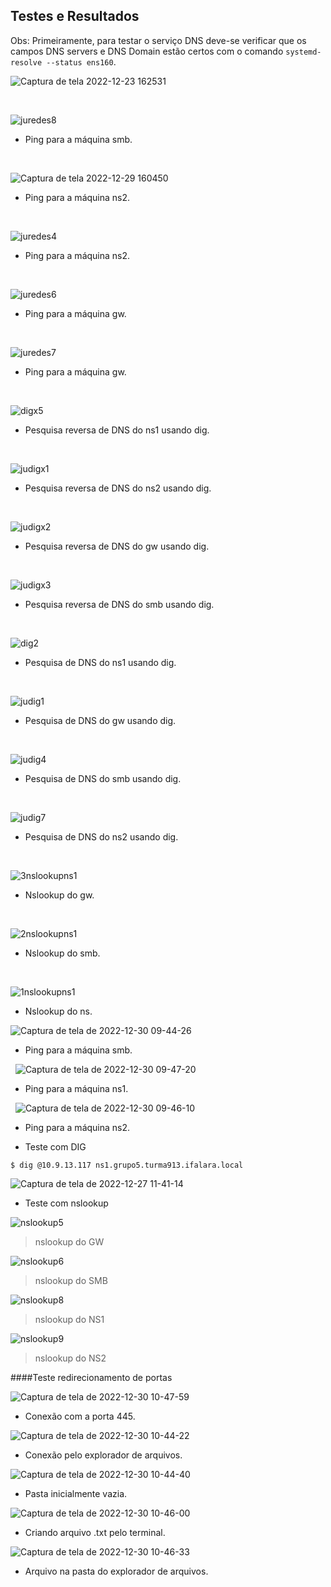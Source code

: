 ## Testes e Resultados 

Obs: Primeiramente, para testar o serviço DNS deve-se verificar que os campos DNS servers e DNS Domain estão certos com o comando ```systemd-resolve --status ens160```. 

![Captura de tela 2022-12-23 162531](https://user-images.githubusercontent.com/103438145/209397123-df746f16-faeb-4cec-8e52-5fd23dfb4c17.png)

&nbsp;

![juredes8](https://user-images.githubusercontent.com/103438145/209854428-55209750-3ae1-4835-86b8-d116b5ef68ce.png)
- Ping para a máquina smb.

&nbsp;

![Captura de tela 2022-12-29 160450](https://user-images.githubusercontent.com/103438145/209997708-a1b5e4be-8bd7-4851-80c8-ff1191d7b97e.png)
- Ping para a máquina ns2.

&nbsp;

![juredes4](https://user-images.githubusercontent.com/103438145/209854433-90f35f5b-e2d9-40bf-ab89-28915d3d3286.png)
- Ping para a máquina ns2.

&nbsp;

![juredes6](https://user-images.githubusercontent.com/103438145/209854436-ff4153c2-066d-4839-97fa-8f3c736a6f3e.png)
- Ping para a máquina gw.

&nbsp;

![juredes7](https://user-images.githubusercontent.com/103438145/209854438-63fe4725-dccf-469c-bf25-4ca83c2b6262.png)
- Ping para a máquina gw.

&nbsp;

![digx5](https://user-images.githubusercontent.com/103438145/209996341-fa716598-c675-4b92-9da0-9be4f5771b68.png)
- Pesquisa reversa de DNS do ns1 usando dig.

&nbsp;

![judigx1](https://user-images.githubusercontent.com/103438145/209996387-874d4e8e-8de6-4a2a-961b-83f52631e69f.png)
- Pesquisa reversa de DNS do ns2 usando dig.

&nbsp;

![judigx2](https://user-images.githubusercontent.com/103438145/209996389-193733d9-ca1b-4fe8-860b-560f1a2dd06d.png)
- Pesquisa reversa de DNS do gw usando dig.

&nbsp;

![judigx3](https://user-images.githubusercontent.com/103438145/209996390-5d143164-3dc1-40b2-b268-7060bebc8d40.png)
- Pesquisa reversa de DNS do smb usando dig.

&nbsp;

![dig2](https://user-images.githubusercontent.com/103438145/209996381-f9fad5db-c5b9-4c2e-9bb5-4c1cda665f15.png)
- Pesquisa de DNS do ns1 usando dig.

&nbsp;

![judig1](https://user-images.githubusercontent.com/103438145/209996382-ac6d8d0c-a046-4d73-90a7-ad51b70a3806.png)
- Pesquisa de DNS do gw usando dig.

&nbsp;

![judig4](https://user-images.githubusercontent.com/103438145/209996383-b6df4941-7cf7-4f57-b1aa-ceabd7fdf122.png)
- Pesquisa de DNS do smb usando dig.

&nbsp;

![judig7](https://user-images.githubusercontent.com/103438145/209996385-34325128-99f1-4b75-82b9-6794387ed55a.png)
- Pesquisa de DNS do ns2 usando dig.

&nbsp;

![3nslookupns1](https://user-images.githubusercontent.com/103438145/210069196-b873552a-d6b0-42d5-a3c5-4258033b85d2.png)
- Nslookup do gw.

&nbsp;

![2nslookupns1](https://user-images.githubusercontent.com/103438145/210069201-1f14ccd3-103d-4599-ac8f-26ad9735092d.png)
- Nslookup do smb.

&nbsp;

![1nslookupns1](https://user-images.githubusercontent.com/103438145/210069204-eec9657f-5d70-4ccb-a4d0-dc6dc6af8b9e.png)
- Nslookup do ns.



![Captura de tela de 2022-12-30 09-44-26](https://user-images.githubusercontent.com/104701006/210071487-f8d23502-a782-4b54-98ab-be280600b446.png)
- Ping para a máquina smb.

&nbsp;
![Captura de tela de 2022-12-30 09-47-20](https://user-images.githubusercontent.com/104701006/210071680-6ca15230-cf90-47c1-a668-98d8e0e85a34.png)
- Ping para a máquina ns1.

&nbsp;
![Captura de tela de 2022-12-30 09-46-10](https://user-images.githubusercontent.com/104701006/210071571-7f6689ff-b414-4abc-8fd5-8c3854d22e54.png)
- Ping para a máquina ns2.


* Teste com DIG

```$ dig @10.9.13.117 ns1.grupo5.turma913.ifalara.local```

![Captura de tela de 2022-12-27 11-41-14](https://user-images.githubusercontent.com/103398796/210071282-3a491fbd-6561-418b-bdfc-cd69462a1e1e.PNG)

* Teste com nslookup

![nslookup5](https://user-images.githubusercontent.com/103398796/210071899-8fc973d1-5b39-4653-8939-c3bf61cf1f18.png)

> nslookup do GW

![nslookup6](https://user-images.githubusercontent.com/103398796/210071902-7e87f817-c847-489d-9e69-70dcc33d4a51.png)

> nslookup do SMB

![nslookup8](https://user-images.githubusercontent.com/103398796/210071908-164f1c32-6a63-4774-803b-b0ecd7f42237.png)

> nslookup do NS1

![nslookup9](https://user-images.githubusercontent.com/103398796/210071928-2e35829d-0415-4a2c-9647-5ed8290216fe.png)

> nslookup do NS2

####Teste redirecionamento de portas

![Captura de tela de 2022-12-30 10-47-59](https://user-images.githubusercontent.com/103438080/210077521-fd69cd73-55bd-48ad-aaaf-1881528b9ca2.png)
- Conexão com a porta 445.

![Captura de tela de 2022-12-30 10-44-22](https://user-images.githubusercontent.com/103438080/210077533-4290194e-29f5-41f6-857e-ec8587fd4ac2.png)
- Conexão pelo explorador de arquivos.

![Captura de tela de 2022-12-30 10-44-40](https://user-images.githubusercontent.com/103438080/210077531-37944e71-a8f8-4f02-8836-b6e116914ee3.png)
- Pasta inicialmente vazia.

![Captura de tela de 2022-12-30 10-46-00](https://user-images.githubusercontent.com/103438080/210077528-c9201f37-42f1-4a39-b0a1-1382381e1b70.png)
- Criando arquivo .txt pelo terminal.

![Captura de tela de 2022-12-30 10-46-33](https://user-images.githubusercontent.com/103438080/210077526-7536d878-c74c-4251-bfea-9ff5d85f5021.png)
- Arquivo na pasta do explorador de arquivos.


